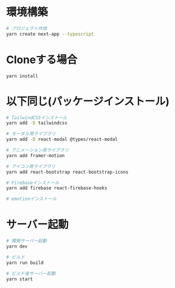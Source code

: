 # 環境構築

```bash
# プロジェクト作成
yarn create next-app --typescript
```

# Cloneする場合

```
yarn install
```

# 以下同じ(パッケージインストール)

```bash
# TailwindCSSインストール
yarn add -D tailwindcss

# モーダル用ライブラリ
yarn add -D react-modal @types/react-modal

# アニメーション用ライブラリ
yarn add framer-motion

# アイコン用ライブラリ
yarn add react-bootstrap react-bootstrap-icons

# Firebaseインストール
yarn add firebase react-firebase-hooks

# emotionインストール
```

# サーバー起動

```bash
# 開発サーバー起動
yarn dev
```

```bash
# ビルド
yarn run build

# ビルド後サーバー起動
yarn start
```
